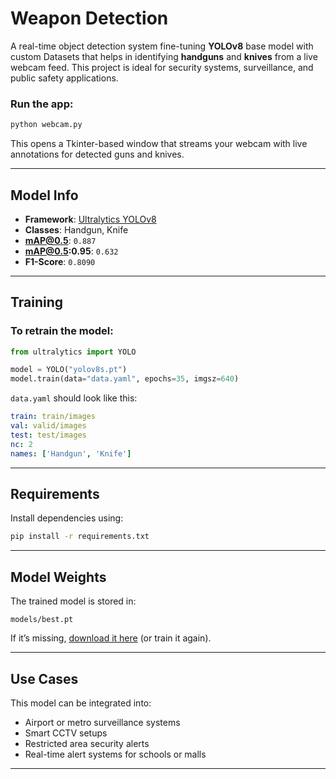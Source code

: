 
# Weapon Detection 

A real-time object detection system fine-tuning **YOLOv8** base model with custom Datasets that helps in identifying **handguns** and **knives** from a live webcam feed. This project is ideal for security systems, surveillance, and public safety applications.

### Run the app:

```bash
python webcam.py
```

This opens a Tkinter-based window that streams your webcam with live annotations for detected guns and knives.

---

## Model Info

- **Framework**: [Ultralytics YOLOv8](https://github.com/ultralytics/ultralytics)
- **Classes**: Handgun, Knife
- **mAP@0.5**: `0.887`
- **mAP@0.5:0.95**: `0.632`
- **F1-Score**: `0.8090`


---

## Training

### To retrain the model:

```python
from ultralytics import YOLO

model = YOLO("yolov8s.pt")
model.train(data="data.yaml", epochs=35, imgsz=640)
```

`data.yaml` should look like this:

```yaml
train: train/images
val: valid/images
test: test/images
nc: 2
names: ['Handgun', 'Knife']
```

---

## Requirements

Install dependencies using:

```bash
pip install -r requirements.txt
```

---

## Model Weights

The trained model is stored in:

```
models/best.pt
```

If it’s missing, [download it here](https://drive.google.com/file/d/10la4EtoviR7jjnWsl9dtkc4RM2C6VTIo/) (or train it again).

---

## Use Cases

This model can be integrated into:
- Airport or metro surveillance systems
- Smart CCTV setups
- Restricted area security alerts
- Real-time alert systems for schools or malls

---
